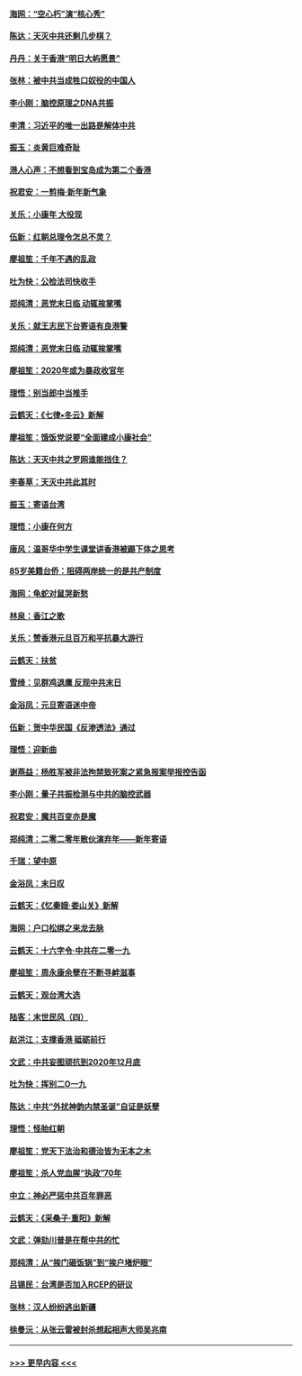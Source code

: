 #### [海网：“空心朽”演“核心秀”](../pages/nsc993/n11783874.md?t=01111722) 
#### [陈达：天灭中共还剩几步棋？](../pages/nsc993/n11783719.md?t=01111722) 
#### [丹丹：关于香港“明日大屿愿景”](../pages/nsc993/n11783273.md?t=01111722) 
#### [张林：被中共当成牲口奴役的中国人](../pages/nsc993/n11782397.md?t=01111722) 
#### [李小刚：脑控原理之DNA共振](../pages/nsc993/n11780962.md?t=01111722) 
#### [李清：习近平的唯一出路是解体中共](../pages/nsc993/n11780866.md?t=01111722) 
#### [振玉：炎黄巨难奇耻](../pages/nsc993/n11779632.md?t=01111722) 
#### [港人心声：不想看到宝岛成为第二个香港](../pages/nsc993/n11778817.md?t=01111722) 
#### [祝君安：一剪梅‧新年新气象](../pages/nsc993/n11776340.md?t=01111722) 
#### [关乐：小康年 大役现](../pages/nsc993/n11774213.md?t=01111722) 
#### [伍新：红朝总理令怎总不灵？](../pages/nsc993/n11770813.md?t=01111722) 
#### [廖祖笙：千年不遇的乱政](../pages/nsc993/n11770373.md?t=01111722) 
#### [吐为快：公检法司快收手](../pages/nsc993/n11770359.md?t=01111722) 
#### [郑纯清：恶党末日临 动辄挨掌嘴](../pages/nsc993/n11769912.md?t=01111722) 
#### [关乐：就王志民下台寄语有良港警](../pages/nsc993/n11769903.md?t=01111722) 
#### [郑纯清：恶党末日临 动辄挨掌嘴](../pages/nsc993/n11769356.md?t=01111722) 
#### [廖祖笙：2020年或为暴政收官年](../pages/nsc993/n11768216.md?t=01111722) 
#### [理悟：别当郎中当推手](../pages/nsc993/n11768243.md?t=01111722) 
#### [云鹤天：《七律▪冬云》新解](../pages/nsc993/n11768204.md?t=01111722) 
#### [廖祖笙：饿饭党说要“全面建成小康社会”](../pages/nsc993/n11767482.md?t=01111722) 
#### [陈达：天灭中共之罗网谁能挡住？](../pages/nsc993/n11767465.md?t=01111722) 
#### [李春草：天灭中共此其时](../pages/nsc993/n11767452.md?t=01111722) 
#### [振玉：寄语台湾](../pages/nsc993/n11767432.md?t=01111722) 
#### [理悟：小康在何方](../pages/nsc993/n11767394.md?t=01111722) 
#### [唐风：温哥华中学生课堂讲香港被踢下体之思考](../pages/nsc993/n11766848.md?t=01111722) 
#### [85岁美籍台侨：阻碍两岸统一的是共产制度](../pages/nsc993/n11765043.md?t=01111722) 
#### [海网：龟蛇对鼠哭新愁](../pages/nsc993/n11764895.md?t=01111722) 
#### [林泉：香江之歌](../pages/nsc993/n11764415.md?t=01111722) 
#### [关乐：赞香港元旦百万和平抗暴大游行](../pages/nsc993/n11764382.md?t=01111722) 
#### [云鹤天：扶贫](../pages/nsc993/n11764245.md?t=01111722) 
#### [雪绮：见群鸡退鹰  反观中共末日](../pages/nsc993/n11762112.md?t=01111722) 
#### [金浴凤：元旦寄语迷中帝](../pages/nsc993/n11761788.md?t=01111722) 
#### [伍新：贺中华民国《反渗透法》通过](../pages/nsc993/n11761994.md?t=01111722) 
#### [理悟：迎新曲](../pages/nsc993/n11761152.md?t=01111722) 
#### [谢燕益：杨胜军被非法拘禁致死案之紧急报案举报控告函](../pages/nsc993/n11756134.md?t=01111722) 
#### [李小刚：量子共振检测与中共的脑控武器](../pages/nsc993/n11754518.md?t=01111722) 
#### [祝君安：魔共百变亦是魔](../pages/nsc993/n11754469.md?t=01111722) 
#### [郑纯清：二零二零年散伙演弃年——新年寄语](../pages/nsc993/n11754195.md?t=01111722) 
#### [千瑞：望中原](../pages/nsc993/n11754159.md?t=01111722) 
#### [金浴凤：末日叹](../pages/nsc993/n11752359.md?t=01111722) 
#### [云鹤天：《忆秦娥‧娄山关》新解](../pages/nsc993/n11752348.md?t=01111722) 
#### [海网：户口松绑之来龙去脉](../pages/nsc993/n11752328.md?t=01111722) 
#### [云鹤天：十六字令‧中共在二零一九](../pages/nsc993/n11752305.md?t=01111722) 
#### [廖祖笙：周永康余孽在不断寻衅滋事](../pages/nsc993/n11751013.md?t=01111722) 
#### [云鹤天：观台湾大选](../pages/nsc993/n11751007.md?t=01111722) 
#### [陆客：末世民风（四）](../pages/nsc993/n11749203.md?t=01111722) 
#### [赵洪江：支撑香港 砥砺前行](../pages/nsc993/n11748482.md?t=01111722) 
#### [文武：中共妄图顽抗到2020年12月底](../pages/nsc993/n11748446.md?t=01111722) 
#### [吐为快：挥别二O一九](../pages/nsc993/n11748411.md?t=01111722) 
#### [陈达：中共“外扰神韵内禁圣诞”自证是妖孽](../pages/nsc993/n11748226.md?t=01111722) 
#### [理悟：怪胎红朝](../pages/nsc993/n11748206.md?t=01111722) 
#### [廖祖笙：党天下法治和德治皆为无本之木](../pages/nsc993/n11748135.md?t=01111722) 
#### [廖祖笙：杀人党血腥“执政”70年](../pages/nsc993/n11745144.md?t=01111722) 
#### [中立：神必严惩中共百年罪恶](../pages/nsc993/n11744970.md?t=01111722) 
#### [云鹤天：《采桑子‧重阳》新解](../pages/nsc993/n11744948.md?t=01111722) 
#### [文武：弹劾川普是在帮中共的忙](../pages/nsc993/n11744758.md?t=01111722) 
#### [郑纯清：从“挨门砸饭锅”到“挨户堵炉眼”](../pages/nsc993/n11744745.md?t=01111722) 
#### [吕锡民：台湾是否加入RCEP的研议](../pages/nsc993/n11744701.md?t=01111722) 
#### [张林：汉人纷纷逃出新疆](../pages/nsc993/n11743530.md?t=01111722) 
#### [徐曼沅：从张云雷被封杀想起相声大师吴兆南](../pages/nsc993/n11741816.md?t=01111722) 

----
#### [ >>> 更早内容 <<< ](../indexes/nsc993-earlier.md)
